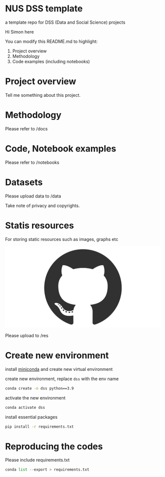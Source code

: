 # NUS DSS template
a template repo for DSS (Data and Social Science) projects

Hi Simon here

You can modify this README.md to highlight:
1. Project overview
2. Methodology
3. Code examples (including notebooks)

# Project overview

Tell me something about this project.

# Methodology

Please refer to /docs

# Code, Notebook examples

Please refer to /notebooks

# Datasets

Please upload data to /data

Take note of privacy and copyrights.

# Statis resources

For storing static resources such as images, graphs etc

![](res/github_mark.png)

Please upload to /res

# Create new environment

install [miniconda](https://docs.conda.io/en/latest/miniconda.html)
and create new virtual environment

create new environment, replace ```dss``` with the env name
```bash
conda create -n dss python==3.9
```

activate the new environment
```bash
conda activate dss
```

install essential packages
```bash
pip install -r requirements.txt
```


# Reproducing the codes

Please include requirements.txt
```python
conda list --export > requirements.txt
```
